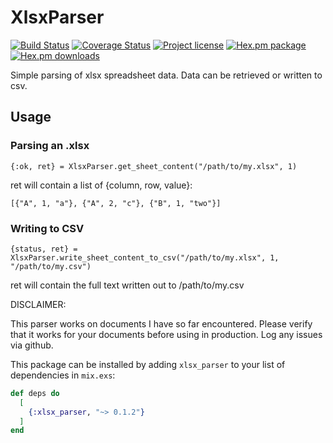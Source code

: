 # XlsxParser

[![Build Status](https://travis-ci.com/TheFirstAvenger/elixir-xlsx_parser.svg?branch=master)](https://travis-ci.com/TheFirstAvenger/elixir-xlsx_parser)
[![Coverage Status](https://coveralls.io/repos/github/TheFirstAvenger/elixir-xlsx_parser/badge.svg?branch=master)](https://coveralls.io/github/TheFirstAvenger/elixir-xlsx_parser?branch=master)
[![Project license](https://img.shields.io/hexpm/l/xlsx_parser.svg)](https://unlicense.org/)
[![Hex.pm package](https://img.shields.io/hexpm/v/xlsx_parser.svg)](https://hex.pm/packages/ets)
[![Hex.pm downloads](https://img.shields.io/hexpm/dt/xlsx_parser.svg)](https://hex.pm/packages/ets)

Simple parsing of xlsx spreadsheet data. Data can be retrieved or written to csv.

## Usage

### Parsing an .xlsx

    {:ok, ret} = XlsxParser.get_sheet_content("/path/to/my.xlsx", 1)

ret will contain a list of {column, row, value}:

    [{"A", 1, "a"}, {"A", 2, "c"}, {"B", 1, "two"}]

### Writing to CSV

    {status, ret} = XlsxParser.write_sheet_content_to_csv("/path/to/my.xlsx", 1, "/path/to/my.csv")

ret will contain the full text written out to /path/to/my.csv

DISCLAIMER:

This parser works on documents I have so far encountered. Please verify that it works for your documents before using in production. Log any issues via github.

This package can be installed by adding `xlsx_parser` to your list of dependencies in `mix.exs`:

```elixir
def deps do
  [
    {:xlsx_parser, "~> 0.1.2"}
  ]
end
```
